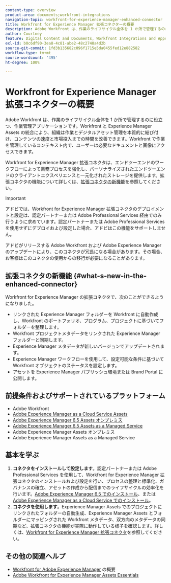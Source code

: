 ```yaml
---
content-type: overview
product-area: documents;workfront-integrations
navigation-topic: workfront-for-experience-manager-enhanced-connector
title: Workfront for Experience Manager 拡張コネクターの概要
description: Adobe Workfront は、作業のライフサイクル全体を 1 か所で管理するのに役立つ、作業管理アプリケーションです。Workfront と Experience Manager Assets の統合により、組織は作業とデジタルアセット管理を本質的に結び付け、コンテンツの速度と市場投入までの時間を改善できます。Workfront で作業を管理しているコンテキスト内で、ユーザーは必要なドキュメントと画像にアクセスできます。
author: Courtney
feature: Digital Content and Documents, Workfront Integrations and Apps
exl-id: b0c6df90-3ea8-4c81-abe2-48c2748a4d2b
source-git-commit: 1fd3b135682c096f1715e5da0455fed12e882582
workflow-type: tm+mt
source-wordcount: '495'
ht-degree: 100%

---
```


# Workfront for Experience Manager 拡張コネクターの概要

<!-- Audited: 01/2024 -->

Adobe Workfront は、作業のライフサイクル全体を 1 か所で管理するのに役立つ、作業管理アプリケーションです。Workfront と Experience Manager Assets の統合により、組織は作業とデジタルアセット管理を本質的に結び付け、コンテンツの速度と市場投入までの時間を改善できます。Workfront で作業を管理しているコンテキスト内で、ユーザーは必要なドキュメントと画像にアクセスできます。

Workfront for Experience Manager 拡張コネクタは、エンドツーエンドのワークフローによって業務プロセスを強化し、パーソナライズされたエンドツーエンドのクライアントエクスペリエンスと一元化されたストレージを提供します。拡張コネクタの機能について詳しくは、[拡張コネクタの新機能](#what-s-new-in-the-enhanced-connector)を参照してください。

>[!IMPORTANT]
>
>アドビでは、Workfront for Experience Manager 拡張コネクタのデプロイメントと設定は、認定パートナーまたは Adobe Professional Services 経由でのみ行うように求めています。認定パートナーまたは Adobe Professional Services を使用せずにデプロイおよび設定した場合、アドビはこの機能をサポートしません。
>
>アドビがリリースする Adobe Workfront および Adobe Experience Manager のアップデートにより、このコネクタが冗長になる場合があります。その場合、お客様はこのコネクタの使用からの移行が必要になることがあります。

## 拡張コネクタの新機能 {#what-s-new-in-the-enhanced-connector}

Workfront for Experience Manager の拡張コネクタで、次のことができるようになりました。

* リンクされた Experience Manager フォルダーを Workfront に自動作成し、Workfront のポートフォリオ、プログラム、プロジェクトに基づいてフォルダーを整理します。
* Workfront プロジェクトメタデータをリンクされた Experience Manager フォルダーと同期します。
* Experience Manager メタデータが新しいバージョンでアップデートされます。
* Experience Manager ワークフローを使用して、設定可能な条件に基づいて Workfront オブジェクトのステータスを設定します。
* アセットを Experience Manager パブリッシュ環境または Brand Portal に公開します。

## 前提条件およびサポートされているプラットフォーム

* Adobe Workfront
* [Adobe Experience Manager as a Cloud Service Assets](https://helpx.adobe.com/jp/legal/product-descriptions/adobe-experience-manager-cloud-service.html)
* [Adobe Experience Manager 6.5 Assets オンプレミス](https://helpx.adobe.com/jp/legal/product-descriptions/adobe-experience-manager-on-premise.html)
* [Adobe Experience Manager 6.5 Assets as a Managed Service](https://helpx.adobe.com/jp/legal/product-descriptions/adobe-experience-manager-managed-services.html)
* Adobe Experience Manager Assets オンプレミス
* Adobe Experience Manager Assets as a Managed Service

## 基本を学ぶ

1. **コネクタをインストールして設定します**。認定パートナーまたは Adobe Professional Services を使用して、Workfront for Experience Manager 拡張コネクタのインストールおよび設定を行い、プロセスの整理と標準化、ガバナンスの確立、アセットの作成から配信までのライフサイクルの効率化を行います。[Adobe Experience Manager 6.5 でのインストール](https://experienceleague.adobe.com/docs/experience-manager-65/assets/integrations/workfront-integrations.html?lang=ja)、または [Adobe Experience Manager as a Cloud Service でのインストール](https://experienceleague.adobe.com/docs/experience-manager-cloud-service/assets/integrations/workfront-connector-install.html?lang=ja)。
1. **コネクタを使用します**。Experience Manager Assets でのプロジェクトにリンクされたフォルダーの自動生成、Experience Manager Assets とフォルダーにマッピングされた Workfront メタデータ、双方向のメタデータの同期など、拡張コネクタの機能が実際に動作している様子を確認します。詳しくは、[Workfront for Experience Manager 拡張コネクタ](../../../documents/workfront-and-experience-manager-integrations/workfront-for-experience-manager-enhanced-connector/workfront-for-aem-enhanced-connector.md)を参照してください。

## その他の関連ヘルプ

* [Workfront for Adobe Experience Manager](https://www.workfront.com/integrations/adobe/experience-manager) の概要
* [Adobe Workfront for Experience Manager Assets Essentials](../../../documents/adobe-workfront-for-experience-manager-assets-essentials/workfront-for-aem-asset-essentials.md)
